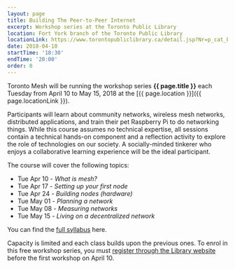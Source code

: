```yaml
---
layout: page
title: Building The Peer-to-Peer Internet
excerpt: Workshop series at the Toronto Public Library
location: Fort York branch of the Toronto Public Library
locationLink: https://www.torontopubliclibrary.ca/detail.jsp?Nr=p_cat_branch_name:Fort%20York
date: 2018-04-10
startTime: '18:30'
endTime: '20:00'
order: 0
---
```


Toronto Mesh will be running the workshop series **{{ page.title }}** each Tuesday from April 10 to May 15, 2018 at the [{{ page.location }}]({{ page.locationLink }}).

Participants will learn about community networks, wireless mesh networks, distributed applications, and train their pet Raspberry Pi to do networking things. While this course assumes no technical expertise, all sessions contain a technical hands-on component and a reflection activity to explore the role of technologies on our society. A socially-minded tinkerer who enjoys a collaborative learning experience will be the ideal participant.

The course will cover the following topics:

* Tue Apr 10 - *What is mesh?*
* Tue Apr 17 - *Setting up your first node*
* Tue Apr 24 - *Building nodes (hardware)*
* Tue May 01 - *Planning a network*
* Tue May 08 - *Measuring networks*
* Tue May 15 - *Living on a decentralized network*

You can find the [full syllabus](https://github.com/tomeshnet/tpl-workshop) here.

Capacity is limited and each class builds upon the previous ones. To enrol in this free workshop series, you must [register through the Library website](https://www.torontopubliclibrary.ca/detail.jsp?Entt=RDMEVT23011&R=EVT23011) before the first workshop on April 10.
